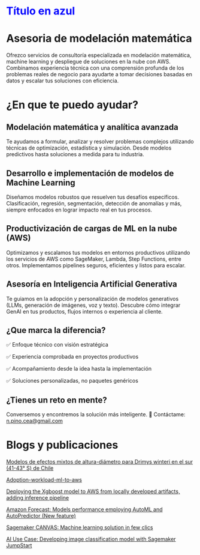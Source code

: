 <h1 style="color: blue;">Título en azul</h1>

# Asesoria de modelación matemática
Ofrezco servicios de consultoría especializada en modelación matemática, machine learning y despliegue de soluciones en la nube con AWS. Combinamos experiencia técnica con una comprensión profunda de los problemas reales de negocio para ayudarte a tomar decisiones basadas en datos y escalar tus soluciones con eficiencia.

# ¿En que te puedo ayudar?
## Modelación matemática y analítica avanzada
Te ayudamos a formular, analizar y resolver problemas complejos utilizando técnicas de optimización, estadística y simulación. Desde modelos predictivos hasta soluciones a medida para tu industria.

## Desarrollo e implementación de modelos de Machine Learning
Diseñamos modelos robustos que resuelven tus desafíos específicos. Clasificación, regresión, segmentación, detección de anomalías y más, siempre enfocados en lograr impacto real en tus procesos.

## Productivización de cargas de ML en la nube (AWS)
Optimizamos y escalamos tus modelos en entornos productivos utilizando los servicios de AWS como SageMaker, Lambda, Step Functions, entre otros. Implementamos pipelines seguros, eficientes y listos para escalar.

## Asesoría en Inteligencia Artificial Generativa
Te guiamos en la adopción y personalización de modelos generativos (LLMs, generación de imágenes, voz y texto). Descubre cómo integrar GenAI en tus productos, flujos internos o experiencia al cliente.

## ¿Que marca la diferencia? 

✅  Enfoque técnico con visión estratégica

✅  Experiencia comprobada en proyectos productivos

✅  Acompañamiento desde la idea hasta la implementación

✅  Soluciones personalizadas, no paquetes genéricos

## ¿Tienes un reto en mente?
Conversemos y encontremos la solución más inteligente. 
📩 Contáctame: [n.pino.cea@gmail.com](n.pino.cea@gmail.com)

# Blogs y publicaciones

[Modelos de efectos mixtos de altura-diámetro para Drimys winteri en el sur (41-43° S) de Chile](https://www.scielo.cl/article_plus.php?pid=S0717-92002019000100071&tlng=es&lng=es)

[Adoption-workload-ml-to-aws](https://github.com/nicolaspinocea/adoption-workload-ml-to-aws)

[Deploying the Xgboost model to AWS from locally developed artifacts, adding inference pipeline](https://dev.to/aws-builders/deploying-the-xgboost-model-to-aws-from-locally-developed-artifacts-adding-inference-pipeline-fa5)

[Amazon Forecast: Models performance employing AutoML and AutoPredictor (New feature)](https://dev.to/aws-builders/amazon-forecast-models-performance-employing-automl-and-autopredictor-new-feature-1l88)

[Sagemaker CANVAS: Machine learning solution in few clics](https://dev.to/aws-builders/sagemaker-canvas-machine-learning-solution-in-few-clics-ph8)

[AI Use Case: Developing image classification model with Sagemaker JumpStart](https://dev.to/aws-builders/ai-use-case-developing-image-classification-model-with-sagemaker-jumpstart-jcl)


